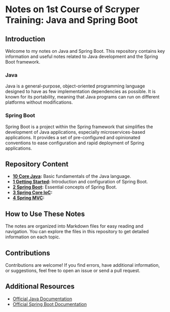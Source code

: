 # Notes on 1st Course of Scryper Training: Java and Spring Boot

## Introduction

Welcome to my notes on Java and Spring Boot. This repository contains key information and useful notes related to Java development and the Spring Boot framework.

### Java

Java is a general-purpose, object-oriented programming language designed to have as few implementation dependencies as possible. It is known for its portability, meaning that Java programs can run on different platforms without modifications.

### Spring Boot

Spring Boot is a project within the Spring framework that simplifies the development of Java applications, especially microservices-based applications. It provides a set of pre-configured and opinionated conventions to ease configuration and rapid deployment of Spring applications.

## Repository Content

- **[10 Core Java](10-core-java/core-java.md):** Basic fundamentals of the Java language.
- **[1 Getting Started](1-getting-started/1-getting-started.md):** Introduction and configuration of Spring Boot.
- **[2 Spring Boot](2-spring-boot/spring-boot.md):** Essential concepts of Spring Boot.
- **[3 Spring Core IoC](3-spring-core-ioc/3-spring-core-ioc.md):**
- **[4 Spring MVC](4-spring-mvc/4-spring-mvc.md):** 

## How to Use These Notes

The notes are organized into Markdown files for easy reading and navigation. You can explore the files in this repository to get detailed information on each topic.

## Contributions

Contributions are welcome! If you find errors, have additional information, or suggestions, feel free to open an issue or send a pull request.

## Additional Resources

- [Official Java Documentation](https://docs.oracle.com/en/java/)
- [Official Spring Boot Documentation](https://docs.spring.io/spring-boot/docs/current/reference/html/)

